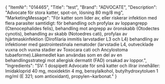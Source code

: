 {
  "ItemNr": "014465",
  "Title": "test",
  "Brand": "ADVOCATE",
  "Description": "Advocate för stora katter, spot-on, lösning 80 mg/8 mg",
  "MarketingMessage": "För katter som lider av, eller riskerar infektion med flera parasiter samtidigt: för behandling och profylax av loppangrepp (Ctenocephalides felis), behandling mot angrepp av öronskabb (Otodectes cynotis), behandling av skabb (Notoedres cati), profylax av hjärtmaskinfektion (Dirofilaria immitis larvstadier L3 och L4) behandling av infektioner med gastrointestinala nematoder (larvstadie L4, outvecklade vuxna och vuxna stadier av Toxocara cati och Ancylostoma tubaeforme).Läkemedlet kan användas som en del av en behandlingsstrategi mot allergisk dermatit (FAD) orsakad av loppor.",
  "Ingredients": "SV: 1 dospipett Advocate för små katter och illrar innehåller: Imidakloprid 40 mg, moxidektin 4 mg, bensylalkohol, butylhydroxytoluen 1 mg/ml (E 321; som antioxidant), propylen¬karbonat."
}